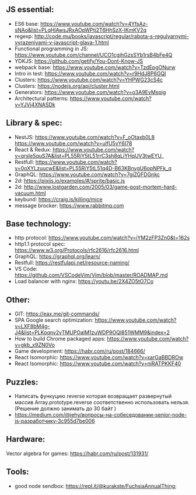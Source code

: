 JS essential: 
---
 * ES6 base: https://www.youtube.com/watch?v=4YfsAz-sNAo&list=PLqHlAwsJRxAOpWPtj2T6HhSzX-lKmKV2q 
 * regexp: http://code.mu/books/javascript/regular/rabota-s-regulyarnymi-vyrazeniyami-v-javascript-glava-1.html
 * Functional programming in JS: https://www.youtube.com/channel/UCO1cgjhGzsSYb1rsB4bFe4Q
 * YDKJS: https://github.com/getify/You-Dont-Know-JS
 * webpack base: https://www.youtube.com/watch?v=TzdEpgONurw
 * Intro in test: https://www.youtube.com/watch?v=r9HdJ8P6GQI
 * Clusters: https://www.youtube.com/watch?v=YHPWG23cS4c
 * Clusters: https://nodejs.org/api/cluster.html
 * Generators: https://www.youtube.com/watch?v=o3A9EvMspig
 * Architectural patterns: https://www.youtube.com/watch?v=YJVj4XNASDk
 

Library & spec:
---
 * NestJS: 
    https://www.youtube.com/watch?v=F_oOtaxb0L8
    https://www.youtube.com/watch?v=ulfU5vY6I78
 * React & Redux: https://www.youtube.com/watch?v=qrsle5quS7A&list=PL55RiY5tL51rrC3sh8qLiYHqUV3twEYU_
 * Restfull: https://www.youtube.com/watch?v=0oXYLzuucwE&list=PL55RiY5tL51q4D-B63KBnygU6opNPFk_q
 * GraphQL: https://www.youtube.com/watch?v=7giZGFDGnkc
 * 2d: https://pixijs.io/examples/#/sprite/basic.js
 * 2d: http://www.lostgarden.com/2005/03/game-post-mortem-hard-vacuum.html
 * keybund: https://craig.is/killing/mice
 * message brocker: https://www.rabbitmq.com 


Base technology:
--- 
 * http protocol: https://www.youtube.com/watch?v=iYM2zFP3Zn0&t=162s
 * http1.1 protocol spec: https://www.w3.org/Protocols/rfc2616/rfc2616.html
 * GraphQL: https://graphql.org/learn/
 * Restfull: https://restfulapi.net/resource-naming/
 * VS Code: https://github.com/VSCodeVim/Vim/blob/master/ROADMAP.md
 * Load balancer with nginx: https://youtu.be/2X4ZO5tO7Co

  
Other:
---
  * GIT: https://eax.me/git-commands/
  * SPA Google search optimization: https://www.youtube.com/watch?v=LXF8bM4g-J4&list=PLKoqnv2vTMUPOalM1zuWDP9OQl851WMM9&index=2
  * How to build Chrome packaged apps: https://www.youtube.com/watch?v=gkb_x9ZN0Vo
  * Game development: https://habr.com/ru/post/184666/
  * React Isomorphic: https://www.youtube.com/watch?v=xarGaBBDROw
  * React Isomorphic: https://www.youtube.com/watch?v=niRATPKKF40
  
  
  
  Puzzles: 
  ---
  * Написать функуцию reverse которая возвращает развернутый массив Array.prototype.reverse соответственно использовать нельзя. (Решение должно занимать до 30 байт )  
  * https://medium.com/@jehy/вопросы-на-собеседовании-senior-node-js-разработчику-3c955d7be006
  
  Hardware:
  ---
  Vector algebra for games: https://habr.com/ru/post/131931/
  
  
 Tools: 
 ---
 * good node sendbox: https://repl.it/@kurakste/FuchsiaAnnualThing;
 

